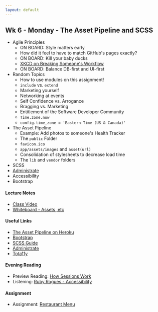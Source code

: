 ```yaml
---
layout: default
---
```


## Wk 6 - Monday - The Asset Pipeline and SCSS

* Agile Principles
  * ON BOARD: Style matters early
  * How did it feel to have to match GitHub's pages exactly?
  * ON BOARD: Kill your baby ducks
  * [XKCD on Breaking Someone's Workflow](https://xkcd.com/1172/)
  * ON BOARD: Balance DB-first and UI-first
* Random Topics
  * How to use modules on this assignment!
  * `include` vs. `extend`
  * Marketing yourself
  * Networking at events
  * Self Confidence vs. Arrogance
  * Bragging vs. Marketing
  * Entitlement of the Software Developer Community
  * `Time.zone.now`
  * `config.time_zone = 'Eastern Time (US & Canada)'`
* The Asset Pipeline
  * Example: Add photos to someone's Health Tracker
  * The `public` Folder
  * `favicon.ico`
  * `app/assets/images` and `asset(url)`
  * Consolidation of stylesheets to decrease load time
  * The `lib` and `vendor` folders
* SCSS
* [Administrate](https://github.com/thoughtbot/administrate)
* Accessibility
* Bootstrap

#### Lecture Notes

* [Class Video]()
* [Whiteboard - Assets, etc](http://tiyd-rails.s3.amazonaws.com/pictures/uploaded_files/000/000/043/original/app_lib_vendor.jpg?1444071405)

#### Useful Links

* [The Asset Pipeline on Heroku](https://devcenter.heroku.com/articles/rails-4-asset-pipeline)
* [Bootstrap](http://getbootstrap.com/)
* [SCSS Guide](http://sass-lang.com/)
* [Administrate](https://github.com/thoughtbot/administrate)
* [Tota11y](http://khan.github.io/tota11y/)

#### Evening Reading

* Preview Reading: [How Sessions Work](http://www.justinweiss.com/articles/how-rails-sessions-work/)
* Listening: [Ruby Rogues - Accessibility](https://devchat.tv/ruby-rogues/119-rr-accessibility-with-brian-hogan)

#### Assignment

* Assignment: [Restaurant Menu](https://github.com/tiyd-rails-2016-01/restaurant_menu)
<!-- * Feedback: [Restaurant Menu Feedback](feedback) -->
